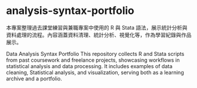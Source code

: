 # analysis-syntax-portfolio
本專案整理過去課堂練習與兼職專案中使用的 R 與 Stata 語法，展示統計分析與資料處理的流程。內容涵蓋資料清理、統計分析、視覺化等，作為學習紀錄與作品展示。

Data Analysis Syntax Portfolio
This repository collects R and Stata scripts from past coursework and freelance projects, showcasing workflows in statistical analysis and data processing. It includes examples of data cleaning, Statistical analysis, and visualization, serving both as a learning archive and a portfolio.
